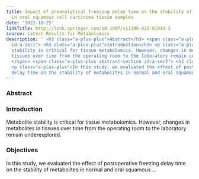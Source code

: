 ```yaml
---
title: Impact of preanalytical freezing delay time on the stability of metabolites
  in oral squamous cell carcinoma tissue samples
date: '2022-10-25'
linkTitle: http://link.springer.com/10.1007/s11306-022-01943-2
source: Latest Results for Metabolomics
description: ' <h3 class="a-plus-plus">Abstract</h3> <span class="a-plus-plus abstract-section
  id-a-sec1"> <h3 class="a-plus-plus">Introduction</h3> <p class="a-plus-plus">Metabolite
  stability is critical for tissue metabolomics. However, changes in metabolites in
  tissues over time from the operating room to the laboratory remain underexplored.</p>
  </span> <span class="a-plus-plus abstract-section id-a-sec2"> <h3 class="a-plus-plus">Objectives</h3>
  <p class="a-plus-plus">In this study, we evaluated the effect of postoperative freezing
  delay time on the stability of metabolites in normal and oral squamous ...'
---
```

 <h3 class="a-plus-plus">Abstract</h3> <span class="a-plus-plus abstract-section id-a-sec1"> <h3 class="a-plus-plus">Introduction</h3> <p class="a-plus-plus">Metabolite stability is critical for tissue metabolomics. However, changes in metabolites in tissues over time from the operating room to the laboratory remain underexplored.</p> </span> <span class="a-plus-plus abstract-section id-a-sec2"> <h3 class="a-plus-plus">Objectives</h3> <p class="a-plus-plus">In this study, we evaluated the effect of postoperative freezing delay time on the stability of metabolites in normal and oral squamous ...